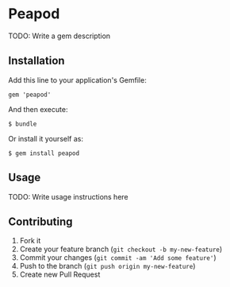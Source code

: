 # Peapod

TODO: Write a gem description

## Installation

Add this line to your application's Gemfile:

    gem 'peapod'

And then execute:

    $ bundle

Or install it yourself as:

    $ gem install peapod

## Usage

TODO: Write usage instructions here

## Contributing

1. Fork it
2. Create your feature branch (`git checkout -b my-new-feature`)
3. Commit your changes (`git commit -am 'Add some feature'`)
4. Push to the branch (`git push origin my-new-feature`)
5. Create new Pull Request
